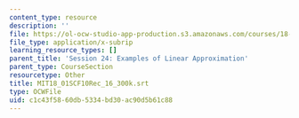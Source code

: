 ```yaml
---
content_type: resource
description: ''
file: https://ol-ocw-studio-app-production.s3.amazonaws.com/courses/18-01sc-single-variable-calculus-fall-2010/c1c43f5860db5334bd30ac90d5b61c88_MIT18_01SCF10Rec_16_300k.vtt
file_type: application/x-subrip
learning_resource_types: []
parent_title: 'Session 24: Examples of Linear Approximation'
parent_type: CourseSection
resourcetype: Other
title: MIT18_01SCF10Rec_16_300k.srt
type: OCWFile
uid: c1c43f58-60db-5334-bd30-ac90d5b61c88
---
```

